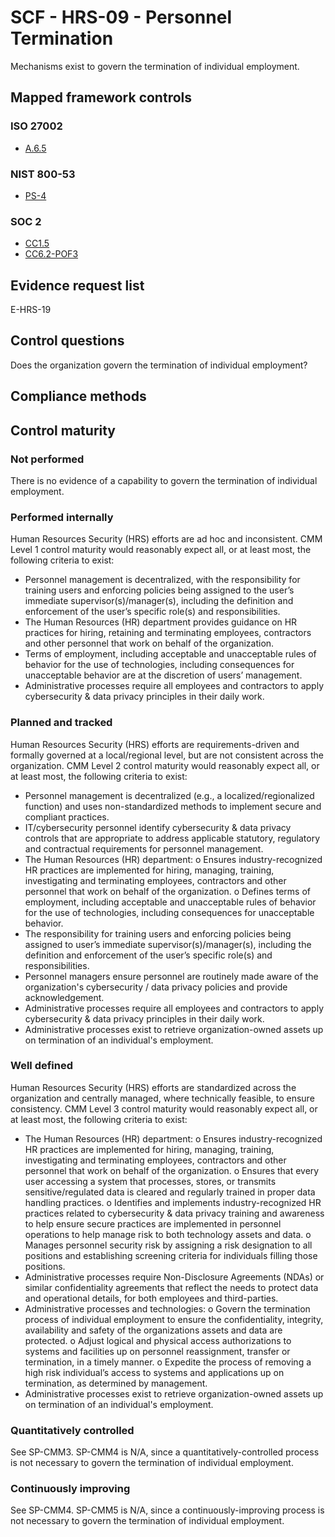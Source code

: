 # SCF - HRS-09 - Personnel Termination
Mechanisms exist to govern the termination of individual employment.
## Mapped framework controls
### ISO 27002
- [A.6.5](../iso27002/a-6.md#a65)

### NIST 800-53
- [PS-4](../nist80053/ps-4.md)

### SOC 2
- [CC1.5](../soc2/cc15.md)
- [CC6.2-POF3](../soc2/cc62-pof3.md)

## Evidence request list
E-HRS-19

## Control questions
Does the organization govern the termination of individual employment?

## Compliance methods


## Control maturity
### Not performed
There is no evidence of a capability to govern the termination of individual employment.

### Performed internally
Human Resources Security (HRS) efforts are ad hoc and inconsistent. CMM Level 1 control maturity would reasonably expect all, or at least most, the following criteria to exist:
- Personnel management is decentralized, with the responsibility for training users and enforcing policies being assigned to the user’s immediate supervisor(s)/manager(s), including the definition and enforcement of the user’s specific role(s) and responsibilities.
- The Human Resources (HR) department provides guidance on HR practices for hiring, retaining and terminating employees, contractors and other personnel that work on behalf of the organization.
- Terms of employment, including acceptable and unacceptable rules of behavior for the use of technologies, including consequences for unacceptable behavior are at the discretion of users’ management.
- Administrative processes require all employees and contractors to apply cybersecurity & data privacy principles in their daily work.

### Planned and tracked
Human Resources Security (HRS) efforts are requirements-driven and formally governed at a local/regional level, but are not consistent across the organization. CMM Level 2 control maturity would reasonably expect all, or at least most, the following criteria to exist:
- Personnel management is decentralized (e.g., a localized/regionalized function) and uses non-standardized methods to implement secure and compliant practices.
- IT/cybersecurity personnel identify cybersecurity & data privacy controls that are appropriate to address applicable statutory, regulatory and contractual requirements for personnel management.
- The Human Resources (HR) department:
o	Ensures industry-recognized HR practices are implemented for hiring, managing, training, investigating and terminating employees, contractors and other personnel that work on behalf of the organization.
o	Defines terms of employment, including acceptable and unacceptable rules of behavior for the use of technologies, including consequences for unacceptable behavior.
- The responsibility for training users and enforcing policies being assigned to user’s immediate supervisor(s)/manager(s), including the definition and enforcement of the user’s specific role(s) and responsibilities.
- Personnel managers ensure personnel are routinely made aware of the organization's cybersecurity / data privacy policies and provide acknowledgement.
- Administrative processes require all employees and contractors to apply cybersecurity & data privacy principles in their daily work.
- Administrative processes exist to retrieve organization-owned assets up on termination of an individual's employment.

### Well defined
Human Resources Security (HRS) efforts are standardized across the organization and centrally managed, where technically feasible, to ensure consistency. CMM Level 3 control maturity would reasonably expect all, or at least most, the following criteria to exist:
- The Human Resources (HR) department:
o	Ensures industry-recognized HR practices are implemented for hiring, managing, training, investigating and terminating employees, contractors and other personnel that work on behalf of the organization.
o	Ensures that every user accessing a system that processes, stores, or transmits sensitive/regulated data is cleared and regularly trained in proper data handling practices.
o	Identifies and implements industry-recognized HR practices related to cybersecurity & data privacy training and awareness to help ensure secure practices are implemented in personnel operations to help manage risk to both technology assets and data.
o	Manages personnel security risk by assigning a risk designation to all positions and establishing screening criteria for individuals filling those positions.
- Administrative processes require Non-Disclosure Agreements (NDAs) or similar confidentiality agreements that reflect the needs to protect data and operational details, for both employees and third-parties.
- Administrative processes and technologies:
o	Govern the termination process of individual employment to ensure the confidentiality, integrity, availability and safety of the organizations assets and data are protected.
o	Adjust logical and physical access authorizations to systems and facilities up on personnel reassignment, transfer or termination, in a timely manner.
o	Expedite the process of removing a high risk individual’s access to systems and applications up on termination, as determined by management.
- Administrative processes exist to retrieve organization-owned assets up on termination of an individual's employment.

### Quantitatively controlled
See SP-CMM3. SP-CMM4 is N/A, since a quantitatively-controlled process is not necessary to govern the termination of individual employment.

### Continuously improving
See SP-CMM4. SP-CMM5 is N/A, since a continuously-improving process is not necessary to govern the termination of individual employment.
